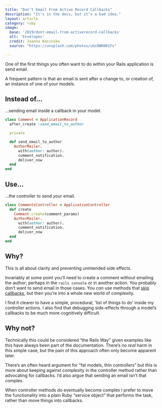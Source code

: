 ```yaml
---
title: "Don’t Email From Active Record Callbacks"
description: "It’s in the docs, but it’s a bad idea."
layout: article
category: ruby
image:
  base: '2019/dont-email-from-activerecord-callbacks'
  alt: 'Envelopes'
  credit: Joanna Kosinska
  source: "https://unsplash.com/photos/uGcDWKN91Fs"

---
```


One of the first things you often want to do within your Rails application is send email.

A frequent pattern is that an email is sent after a change to, or creation of, an instance of one of your models.


## Instead of…

…sending email inside a callback in your model.

```ruby
class Comment < ApplicationRecord
  after_create :send_email_to_author

  private

  def send_email_to_author
    AuthorMailer.
      with(author: author).
      comment_notification.
      deliver_now
  end
end
```


## Use…

…the controller to send your email.

```ruby
class CommentsController < ApplicationController
  def create
    Comment.create(comment_params)
    AuthorMailer.
      with(author: author).
      comment_notification.
      deliver_now
  end
end
```


## Why?

This is all about clarity and preventing unintended side effects.

Invariably at some point you’ll need to create a comment without emailing the author; perhaps in the `rails console` or in another action. You probably don’t want to send email in those cases. You _can_ use methods that [skip callbacks](https://guides.rubyonrails.org/active_record_callbacks.html#skipping-callbacks), but then you’re into a whole new world of complexity.

I find it clearer to have a simple, procedural, 'list of things to do' inside my controller actions. I also find that debugging side-effects through a model’s callbacks to be much more cognitively difficult.


## Why not?

Technically this could be considered “the Rails Way” given examples like this have always been part of the documentation. There’s no _real_ harm in this simple case, but the pain of this approach often only become apparent later.

There’s an often heard argument for “fat models, thin controllers” but this is more about keeping against complexity in the controller method rather than advocating for callbacks. I’d also argue that sending an email isn’t that complex.

When controller methods do eventually become complex I prefer to move the functionality into a plain Ruby “service object” that performs the task, rather than move things into callbacks.
